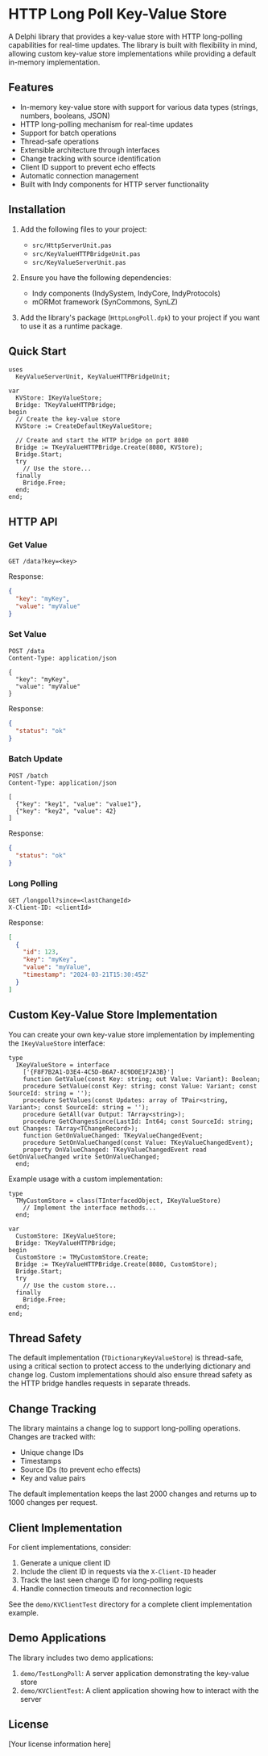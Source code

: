 # HTTP Long Poll Key-Value Store

A Delphi library that provides a key-value store with HTTP long-polling capabilities for real-time updates. The library is built with flexibility in mind, allowing custom key-value store implementations while providing a default in-memory implementation.

## Features

- In-memory key-value store with support for various data types (strings, numbers, booleans, JSON)
- HTTP long-polling mechanism for real-time updates
- Support for batch operations
- Thread-safe operations
- Extensible architecture through interfaces
- Change tracking with source identification
- Client ID support to prevent echo effects
- Automatic connection management
- Built with Indy components for HTTP server functionality

## Installation

1. Add the following files to your project:
   - `src/HttpServerUnit.pas`
   - `src/KeyValueHTTPBridgeUnit.pas`
   - `src/KeyValueServerUnit.pas`

2. Ensure you have the following dependencies:
   - Indy components (IndySystem, IndyCore, IndyProtocols)
   - mORMot framework (SynCommons, SynLZ)

3. Add the library's package (`HttpLongPoll.dpk`) to your project if you want to use it as a runtime package.

## Quick Start

```delphi
uses
  KeyValueServerUnit, KeyValueHTTPBridgeUnit;

var
  KVStore: IKeyValueStore;
  Bridge: TKeyValueHTTPBridge;
begin
  // Create the key-value store
  KVStore := CreateDefaultKeyValueStore;
  
  // Create and start the HTTP bridge on port 8080
  Bridge := TKeyValueHTTPBridge.Create(8080, KVStore);
  Bridge.Start;
  try
    // Use the store...
  finally
    Bridge.Free;
  end;
end;
```

## HTTP API

### Get Value
```
GET /data?key=<key>
```
Response:
```json
{
  "key": "myKey",
  "value": "myValue"
}
```

### Set Value
```
POST /data
Content-Type: application/json

{
  "key": "myKey",
  "value": "myValue"
}
```
Response:
```json
{
  "status": "ok"
}
```

### Batch Update
```
POST /batch
Content-Type: application/json

[
  {"key": "key1", "value": "value1"},
  {"key": "key2", "value": 42}
]
```
Response:
```json
{
  "status": "ok"
}
```

### Long Polling
```
GET /longpoll?since=<lastChangeId>
X-Client-ID: <clientId>
```
Response:
```json
[
  {
    "id": 123,
    "key": "myKey",
    "value": "myValue",
    "timestamp": "2024-03-21T15:30:45Z"
  }
]
```

## Custom Key-Value Store Implementation

You can create your own key-value store implementation by implementing the `IKeyValueStore` interface:

```delphi
type
  IKeyValueStore = interface
    ['{F8F7B2A1-D3E4-4C5D-B6A7-8C9D0E1F2A3B}']
    function GetValue(const Key: string; out Value: Variant): Boolean;
    procedure SetValue(const Key: string; const Value: Variant; const SourceId: string = '');
    procedure SetValues(const Updates: array of TPair<string, Variant>; const SourceId: string = '');
    procedure GetAll(var Output: TArray<string>);
    procedure GetChangesSince(LastId: Int64; const SourceId: string; out Changes: TArray<TChangeRecord>);
    function GetOnValueChanged: TKeyValueChangedEvent;
    procedure SetOnValueChanged(const Value: TKeyValueChangedEvent);
    property OnValueChanged: TKeyValueChangedEvent read GetOnValueChanged write SetOnValueChanged;
  end;
```

Example usage with a custom implementation:

```delphi
type
  TMyCustomStore = class(TInterfacedObject, IKeyValueStore)
    // Implement the interface methods...
  end;

var
  CustomStore: IKeyValueStore;
  Bridge: TKeyValueHTTPBridge;
begin
  CustomStore := TMyCustomStore.Create;
  Bridge := TKeyValueHTTPBridge.Create(8080, CustomStore);
  Bridge.Start;
  try
    // Use the custom store...
  finally
    Bridge.Free;
  end;
end;
```

## Thread Safety

The default implementation (`TDictionaryKeyValueStore`) is thread-safe, using a critical section to protect access to the underlying dictionary and change log. Custom implementations should also ensure thread safety as the HTTP bridge handles requests in separate threads.

## Change Tracking

The library maintains a change log to support long-polling operations. Changes are tracked with:
- Unique change IDs
- Timestamps
- Source IDs (to prevent echo effects)
- Key and value pairs

The default implementation keeps the last 2000 changes and returns up to 1000 changes per request.

## Client Implementation

For client implementations, consider:
1. Generate a unique client ID
2. Include the client ID in requests via the `X-Client-ID` header
3. Track the last seen change ID for long-polling requests
4. Handle connection timeouts and reconnection logic

See the `demo/KVClientTest` directory for a complete client implementation example.

## Demo Applications

The library includes two demo applications:
1. `demo/TestLongPoll`: A server application demonstrating the key-value store
2. `demo/KVClientTest`: A client application showing how to interact with the server

## License

[Your license information here]
